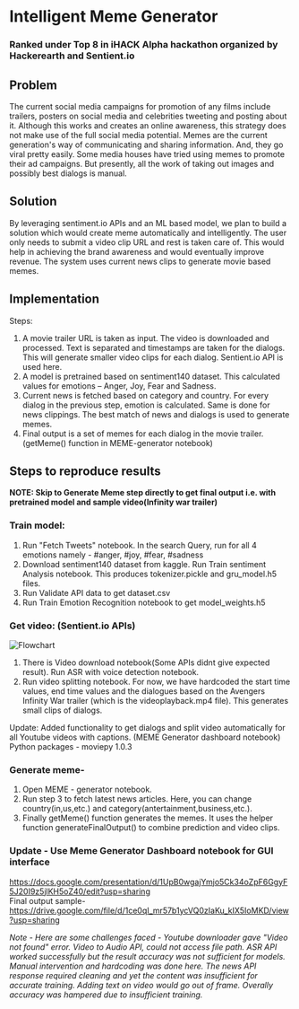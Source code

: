 # Intelligent Meme Generator

### Ranked under Top 8 in iHACK Alpha hackathon organized by Hackerearth and Sentient.io
## Problem


The current social media campaigns for promotion of any films include trailers, posters on social media and celebrities tweeting and posting about it. Although this works and creates an online awareness, this strategy does not make use of the full social media potential. Memes are the current generation's way of communicating and sharing information. And, they go viral pretty easily. Some media houses have tried using memes to promote their ad campaigns. But presently, all the work of taking out images and possibly best dialogs is manual.

## Solution
By leveraging sentiment.io APIs and an ML based model, we plan to build a solution which would create meme automatically and intelligently. The user only needs to submit a video clip URL and rest is taken care of. This would help in achieving the brand awareness and would eventually improve revenue.
The system uses current news clips to generate movie based memes.

## Implementation
Steps:
1. A movie trailer URL is taken as input. The video is downloaded and processed. Text is separated and timestamps are taken for the dialogs. This will generate smaller video clips for each dialog. Sentient.io API is used here.
2. A model is pretrained based on sentiment140 dataset. This calculated values for emotions – Anger, Joy, Fear and Sadness.
3. Current news is fetched based on category and country. For every dialog in the previous step, emotion is calculated. Same is done for news clippings. The best match of news and dialogs is used to generate memes.
4. Final output is a set of memes for each dialog in the movie trailer. (getMeme() function in MEME-generator notebook)


## Steps to reproduce results
**NOTE: Skip to Generate Meme step directly to get final output i.e. with pretrained model and sample video(Infinity war trailer)**

### Train model:
1. Run "Fetch Tweets" notebook. In the search Query, run for all 4 emotions namely - #anger, #joy, #fear, #sadness
2. Download sentiment140 dataset from kaggle. Run Train sentiment Analysis notebook. This produces tokenizer.pickle and gru_model.h5 files.
3. Run Validate API data to get dataset.csv
4. Run Train Emotion Recognition notebook to get model_weights.h5

### Get video: (Sentient.io APIs)
![Flowchart](https://i.ibb.co/PNCkFXq/Sentinent-Flowchart.jpg)
1. There is Video download notebook(Some APIs didnt give expected result). Run ASR with voice detection notebook.
2. Run video splitting notebook. For now, we have hardcoded the start time values, end time values and the dialogues based on the Avengers Infinity War trailer (which is the videoplayback.mp4 file).
This generates small clips of dialogs.

Update:
Added functionality to get dialogs and split video automatically for all Youtube videos with captions. (MEME Generator dashboard notebook)
Python packages - moviepy 1.0.3

### Generate meme-

1. Open MEME - generator notebook.
2. Run step 3 to fetch latest news articles. Here, you can change country(in,us,etc.) and category(antertainment,business,etc.).
3. Finally getMeme() function generates the memes. It uses the helper function generateFinalOutput() to combine prediction and video clips.

### Update - Use Meme Generator Dashboard notebook for GUI interface
https://docs.google.com/presentation/d/1UpB0wgajYmjo5Ck34oZpF6GgyF5J20I9z5jlKH5oZ40/edit?usp=sharing \
Final output sample- https://drive.google.com/file/d/1ce0qI_mr57b1ycVQ0zIaKu_kIX5IoMKD/view?usp=sharing

*Note - Here are some challenges faced - Youtube downloader gave "Video not found" error. Video to Audio API, could not access file path. ASR API worked successfully but the result accuracy was not sufficient for models. Manual intervention and hardcoding was done here. The news API response required cleaning and yet the content was insufficient for accurate training. Adding text on video would go out of frame. Overally accuracy was hampered due to insufficient training.*
